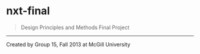 # nxt-final

> Design Principles and Methods Final Project

---

Created by Group 15, Fall 2013 at McGill University